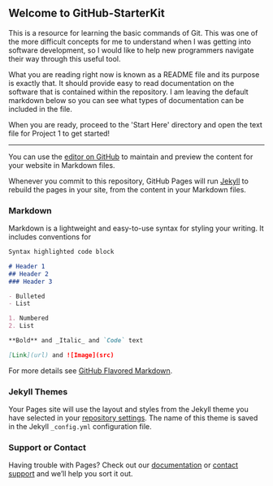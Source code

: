 ## Welcome to GitHub-StarterKit

This is a resource for learning the basic commands of Git.  This was one of the more difficult concepts for me to understand when I was getting into software development, so I would like to help new programmers navigate their way through this useful tool.

What you are reading right now is known as a README file and its purpose is exactly that.  It should provide easy to read documentation on the software that is contained within the repository.  I am leaving the default markdown below so you can see what types of documentation can be included in the file.

When you are ready, proceed to the 'Start Here' directory and open the text file for Project 1 to get started!


--------------------------------------------------------------------------------------------------------------------------------

You can use the [editor on GitHub](https://github.com/AustinGailey/ACM-StarterKit/edit/master/README.md) to maintain and preview the content for your website in Markdown files.

Whenever you commit to this repository, GitHub Pages will run [Jekyll](https://jekyllrb.com/) to rebuild the pages in your site, from the content in your Markdown files.

### Markdown

Markdown is a lightweight and easy-to-use syntax for styling your writing. It includes conventions for

```markdown
Syntax highlighted code block

# Header 1
## Header 2
### Header 3

- Bulleted
- List

1. Numbered
2. List

**Bold** and _Italic_ and `Code` text

[Link](url) and ![Image](src)
```

For more details see [GitHub Flavored Markdown](https://guides.github.com/features/mastering-markdown/).

### Jekyll Themes

Your Pages site will use the layout and styles from the Jekyll theme you have selected in your [repository settings](https://github.com/AustinGailey/ACM-StarterKit/settings). The name of this theme is saved in the Jekyll `_config.yml` configuration file.

### Support or Contact

Having trouble with Pages? Check out our [documentation](https://help.github.com/categories/github-pages-basics/) or [contact support](https://github.com/contact) and we’ll help you sort it out.
